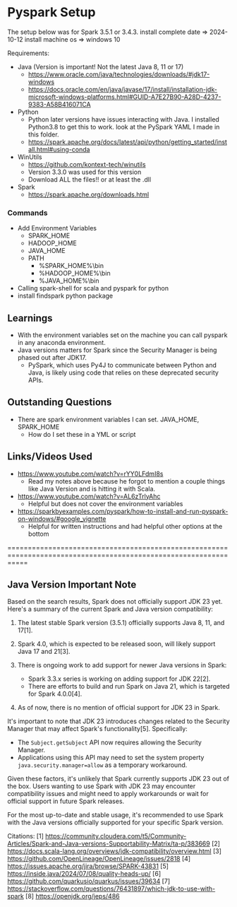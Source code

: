 # Pyspark Setup
The setup below was for Spark 3.5.1 or 3.4.3. 
install complete date => 2024-10-12
install machine os => windows 10

Requirements:
- Java (Version is important! Not the latest Java 8, 11 or 17)
  - https://www.oracle.com/java/technologies/downloads/#jdk17-windows
  - https://docs.oracle.com/en/java/javase/17/install/installation-jdk-microsoft-windows-platforms.html#GUID-A7E27B90-A28D-4237-9383-A58B416071CA
- Python
  - Python later versions have issues interacting with Java. I installed Python3.8 to get this to work. look at the PySpark YAML I made in this folder.
  - https://spark.apache.org/docs/latest/api/python/getting_started/install.html#using-conda
- WinUtils
  - https://github.com/kontext-tech/winutils
  - Version 3.3.0 was used for this version
  - Download ALL the files!! or at least the .dll
- Spark
  - https://spark.apache.org/downloads.html
 
### Commands
- Add Environment Variables
  - SPARK_HOME
  - HADOOP_HOME
  - JAVA_HOME
  - PATH
    - %SPARK_HOME%\bin
    - %HADOOP_HOME%\bin
    - %JAVA_HOME%\bin
- Calling spark-shell for scala and pyspark for python
- install findspark python package


## Learnings
- With the environment variables set on the machine you can call pyspark in any anaconda environment.
- Java versions matters for Spark since the Security Manager is being phased out after JDK17.
  - PySpark, which uses Py4J to communicate between Python and Java, is likely using code that relies on these deprecated security APIs.

## Outstanding Questions
- There are spark environment variables I can set. JAVA_HOME, SPARK_HOME
  - How do I set these in a YML or script

## Links/Videos Used
- https://www.youtube.com/watch?v=rYY0LFdmI8s
  - Read my notes above because he forgot to mention a couple things like Java Version and is hitting it with Scala.
- https://www.youtube.com/watch?v=AL6zTrlyAhc
  - Helpful but does not cover the environment variables
- https://sparkbyexamples.com/pyspark/how-to-install-and-run-pyspark-on-windows/#google_vignette
  - Helpful for written instructions and had helpful other options at the bottom

=================================================================================================================
## Java Version Important Note
Based on the search results, Spark does not officially support JDK 23 yet. Here's a summary of the current Spark and Java version compatibility:

1. The latest stable Spark version (3.5.1) officially supports Java 8, 11, and 17[1].

2. Spark 4.0, which is expected to be released soon, will likely support Java 17 and 21[3].

3. There is ongoing work to add support for newer Java versions in Spark:

   - Spark 3.3.x series is working on adding support for JDK 22[2].
   - There are efforts to build and run Spark on Java 21, which is targeted for Spark 4.0.0[4].

4. As of now, there is no mention of official support for JDK 23 in Spark.

It's important to note that JDK 23 introduces changes related to the Security Manager that may affect Spark's functionality[5]. Specifically:

- The `Subject.getSubject` API now requires allowing the Security Manager.
- Applications using this API may need to set the system property `java.security.manager=allow` as a temporary workaround.

Given these factors, it's unlikely that Spark currently supports JDK 23 out of the box. Users wanting to use Spark with JDK 23 may encounter compatibility issues and might need to apply workarounds or wait for official support in future Spark releases.

For the most up-to-date and stable usage, it's recommended to use Spark with the Java versions officially supported for your specific Spark version.

Citations:
[1] https://community.cloudera.com/t5/Community-Articles/Spark-and-Java-versions-Supportability-Matrix/ta-p/383669
[2] https://docs.scala-lang.org/overviews/jdk-compatibility/overview.html
[3] https://github.com/OpenLineage/OpenLineage/issues/2818
[4] https://issues.apache.org/jira/browse/SPARK-43831
[5] https://inside.java/2024/07/08/quality-heads-up/
[6] https://github.com/quarkusio/quarkus/issues/39634
[7] https://stackoverflow.com/questions/76431897/which-jdk-to-use-with-spark
[8] https://openjdk.org/jeps/486

